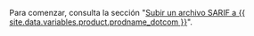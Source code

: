 Para comenzar, consulta la sección "[Subir un archivo SARIF a {{ site.data.variables.product.prodname_dotcom }}](/github/finding-security-vulnerabilities-and-errors-in-your-code/uploading-a-sarif-file-to-github)".
